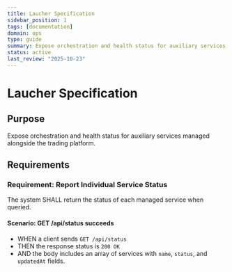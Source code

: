 ```yaml
---
title: Laucher Specification
sidebar_position: 1
tags: [documentation]
domain: ops
type: guide
summary: Expose orchestration and health status for auxiliary services managed alongside the trading platform.
status: active
last_review: "2025-10-23"
---
```


# Laucher Specification

## Purpose
Expose orchestration and health status for auxiliary services managed alongside the trading platform.

## Requirements

### Requirement: Report Individual Service Status
The system SHALL return the status of each managed service when queried.

#### Scenario: GET /api/status succeeds
- WHEN a client sends `GET /api/status`
- THEN the response status is `200 OK`
- AND the body includes an array of services with `name`, `status`, and `updatedAt` fields.
